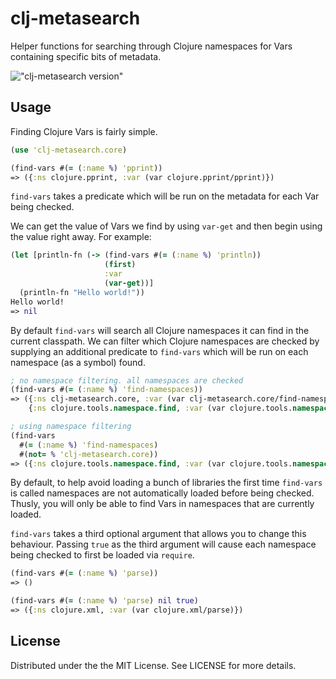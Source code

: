 # clj-metasearch

Helper functions for searching through Clojure namespaces for Vars containing specific bits of metadata.

!["clj-metasearch version"](https://clojars.org/clj-metasearch/latest-version.svg)

## Usage

Finding Clojure Vars is fairly simple.

```clojure
(use 'clj-metasearch.core)

(find-vars #(= (:name %) 'pprint))
=> ({:ns clojure.pprint, :var (var clojure.pprint/pprint)})
```

`find-vars` takes a predicate which will be run on the metadata for each Var being checked.

We can get the value of Vars we find by using `var-get` and then begin using the value right away. For example:

```clojure
(let [println-fn (-> (find-vars #(= (:name %) 'println))
                     (first)
                     :var
                     (var-get))]
  (println-fn "Hello world!"))
Hello world!
=> nil
```

By default `find-vars` will search all Clojure namespaces it can find in the current classpath. We can filter
which Clojure namespaces are checked by supplying an additional predicate to `find-vars` which will be run
on each namespace (as a symbol) found.

```clojure
; no namespace filtering. all namespaces are checked
(find-vars #(= (:name %) 'find-namespaces))
=> ({:ns clj-metasearch.core, :var (var clj-metasearch.core/find-namespaces)}
    {:ns clojure.tools.namespace.find, :var (var clojure.tools.namespace.find/find-namespaces)})

; using namespace filtering
(find-vars
  #(= (:name %) 'find-namespaces)
  #(not= % 'clj-metasearch.core))
=> ({:ns clojure.tools.namespace.find, :var (var clojure.tools.namespace.find/find-namespaces)})
```

By default, to help avoid loading a bunch of libraries the first time `find-vars` is called namespaces are not
automatically loaded before being checked. Thusly, you will only be able to find Vars in namespaces that are
currently loaded.

`find-vars` takes a third optional argument that allows you to change this behaviour. Passing `true` as the
third argument will cause each namespace being checked to first be loaded via `require`.

```clojure
(find-vars #(= (:name %) 'parse))
=> ()

(find-vars #(= (:name %) 'parse) nil true)
=> ({:ns clojure.xml, :var (var clojure.xml/parse)})
```

## License

Distributed under the the MIT License. See LICENSE for more details.
